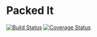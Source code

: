 Packed It
===

[![Build Status](https://travis-ci.org/stuartleyland/packed-it.svg?branch=master)](https://travis-ci.org/stuartleyland/packed-it) [![Coverage Status](https://coveralls.io/repos/github/stuartleyland/packed-it/badge.svg?branch=master)](https://coveralls.io/github/stuartleyland/packed-it?branch=master)
